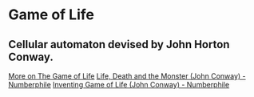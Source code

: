 # Game of Life

## Cellular automaton devised by John Horton Conway.

[More on The Game of Life](https://en.wikipedia.org/wiki/Conway%27s_Game_of_Life)
[Life, Death and the Monster (John Conway) - Numberphile](https://www.youtube.com/watch?v=xOCe5HUObD4)
[Inventing Game of Life (John Conway) - Numberphile](https://www.youtube.com/watch?v=R9Plq-D1gEk)
